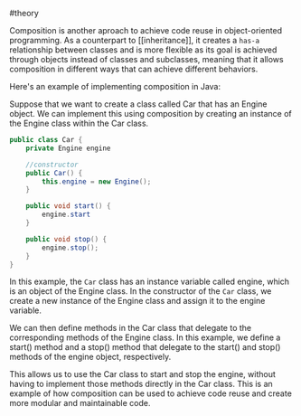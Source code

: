 #theory 

Composition is another aproach to achieve code reuse in object-oriented programming. As a counterpart to [[inheritance]], it creates a `has-a` relationship between classes and is more flexible as its goal is achieved through objects instead of classes and subclasses, meaning that it allows composition in different ways that can achieve different behaviors.

Here's an example of implementing composition in Java:

Suppose that we want to create a class called Car that has an Engine object. We can implement this using composition by creating an instance of the Engine class within the Car class.

```java
public class Car {
	private Engine engine

	//constructor
	public Car() {
		this.engine = new Engine();
	}

	public void start() {
		engine.start
	}

	public void stop() {
		engine.stop();
	}
}
```

In this example, the `Car` class has an instance variable called engine, which is an object of the Engine class. In the constructor of the `Car` class, we create a new instance of the Engine class and assign it to the engine variable.

We can then define methods in the Car class that delegate to the corresponding methods of the Engine class. In this example, we define a start() method and a stop() method that delegate to the start() and stop() methods of the engine object, respectively.

This allows us to use the Car class to start and stop the engine, without having to implement those methods directly in the Car class. This is an example of how composition can be used to achieve code reuse and create more modular and maintainable code.